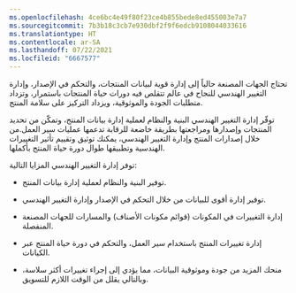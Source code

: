 ```yaml
---
ms.openlocfilehash: 4ce6bc4e49f80f23ce4b855bede8ed455003e7a7
ms.sourcegitcommit: 7b3b18c3cb7e930dbf2f9f6edcb9108044033616
ms.translationtype: HT
ms.contentlocale: ar-SA
ms.lasthandoff: 07/22/2021
ms.locfileid: "6667577"
---
```

تحتاج الجهات المصنعة حالياً إلى إدارة قوية لبيانات المنتجات، والتحكم في الإصدار، وإدارة التغيير الهندسي للنجاح في عالم تتقلص فيه دورات حياة المنتجات باستمرار، وتزداد متطلبات الجودة والموثوقية، ويزداد التركيز على سلامة المنتج.

توفّر إدارة التغيير الهندسي البنية والنظام لعملية إدارة بيانات المنتج، وتمكّن من تحديد المنتجات وإصدارها ومراجعتها بطريقة خاضعة للرقابة تدعمها عمليات سير العمل.من خلال إصدارات المنتج وإدارة التغيير الهندسي، يمكنك توثيق وتقييم تأثير التغييرات الهندسية وتطبيقها طوال دورة حياة المنتج بأكملها.

توفر إدارة التغيير الهندسي المزايا التالية:

- توفير البنية والنظام لعملية إدارة بيانات المنتج. 

- توفير إدارة أقوى للبيانات من خلال التحكم في الإصدار وإدارة التغيير الهندسي. 

- إدارة التغييرات في المكونات (قوائم مكونات الأصناف) والمسارات للجهات المصنعة المنفصلة. 

- إدارة تغييرات المنتج باستخدام سير العمل، والتحكم في دورة حياة المنتج عبر الكيانات. 

- منحك المزيد من جودة وموثوقية البيانات، مما يؤدي إلى إجراء تغييرات أكثر سلاسة، وبالتالي يقلل من الوقت اللازم للتسويق.

